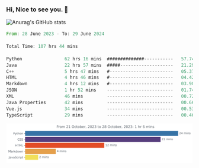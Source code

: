 ### Hi, Nice to see you. 👋

<!--
**EtherFin/EtherFin** is a ✨ _special_ ✨ repository because its `README.md` (this file) appears on your GitHub profile.

Here are some ideas to get you started:

- 🔭 I’m currently working on ...
- 🌱 I’m currently learning ...
- 👯 I’m looking to collaborate on ...
- 🤔 I’m looking for help with ...
- 💬 Ask me about ...
- 📫 How to reach me: ...
- 😄 Pronouns: ...
- ⚡ Fun fact: ...
-->


![Anurag's GitHub stats](https://github-readme-stats.vercel.app/api?username=EtherFin&bg_color=30,e96443,e97f43,e99943,e9b443,e9ce43,e9e843,d3e943,bee943,a9e943,94e943&title_color=fff&text_color=000&show_icons=true&icon_color=000)


<!--START_SECTION:waka-->

```rust
From: 28 June 2023 - To: 29 June 2024

Total Time: 107 hrs 44 mins

Python                62 hrs 16 mins  ##############-----------   57.74 %
Java                  22 hrs 57 mins  #####--------------------   21.29 %
C++                   5 hrs 47 mins   #------------------------   05.37 %
HTML                  4 hrs 46 mins   #------------------------   04.42 %
Markdown              4 hrs 12 mins   #------------------------   03.90 %
JSON                  1 hr 52 mins    -------------------------   01.74 %
XML                   46 mins         -------------------------   00.72 %
Java Properties       42 mins         -------------------------   00.66 %
Vue.js                34 mins         -------------------------   00.53 %
TypeScript            29 mins         -------------------------   00.46 %
```

<!--END_SECTION:waka-->

<img
  src="https://github.com/EtherFin/EtherFin/blob/master/images/stat.svg"
  alt="Work Dashboard"
/>

